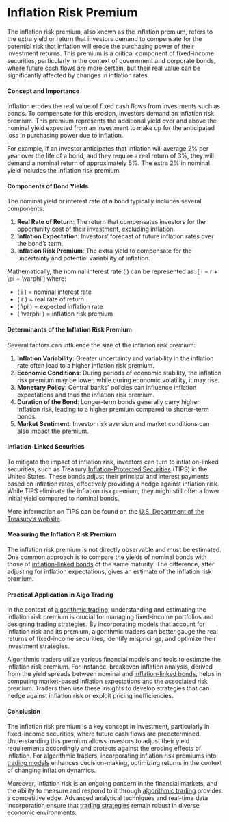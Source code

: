 # Inflation Risk Premium

The inflation risk premium, also known as the inflation premium, refers to the extra yield or return that investors demand to compensate for the potential risk that inflation will erode the purchasing power of their investment returns. This premium is a critical component of fixed-income securities, particularly in the context of government and corporate bonds, where future cash flows are more certain, but their real value can be significantly affected by changes in inflation rates.

#### Concept and Importance

Inflation erodes the real value of fixed cash flows from investments such as bonds. To compensate for this erosion, investors demand an inflation risk premium. This premium represents the additional yield over and above the nominal yield expected from an investment to make up for the anticipated loss in purchasing power due to inflation.

For example, if an investor anticipates that inflation will average 2% per year over the life of a bond, and they require a real return of 3%, they will demand a nominal return of approximately 5%. The extra 2% in nominal yield includes the inflation risk premium.

#### Components of Bond Yields

The nominal yield or interest rate of a bond typically includes several components:

1. **Real Rate of Return**: The return that compensates investors for the opportunity cost of their investment, excluding inflation.
2. **Inflation Expectation**: Investors’ forecast of future inflation rates over the bond’s term.
3. **Inflation Risk Premium**: The extra yield to compensate for the uncertainty and potential variability of inflation.

Mathematically, the nominal interest rate (i) can be represented as:
\[ i = r + \pi + \varphi \]
where:
- \( i \) = nominal interest rate
- \( r \) = real rate of return
- \( \pi \) = expected inflation rate
- \( \varphi \) = inflation risk premium

#### Determinants of the Inflation Risk Premium

Several factors can influence the size of the inflation risk premium:

1. **Inflation Variability**: Greater uncertainty and variability in the inflation rate often lead to a higher inflation risk premium.
2. **Economic Conditions**: During periods of economic stability, the inflation risk premium may be lower, while during economic volatility, it may rise.
3. **Monetary Policy**: Central banks’ policies can influence inflation expectations and thus the inflation risk premium.
4. **Duration of the Bond**: Longer-term bonds generally carry higher inflation risk, leading to a higher premium compared to shorter-term bonds.
5. **Market Sentiment**: Investor risk aversion and market conditions can also impact the premium.

#### Inflation-Linked Securities

To mitigate the impact of inflation risk, investors can turn to inflation-linked securities, such as Treasury [Inflation-Protected Securities](../i/inflation-protected_securities.md) (TIPS) in the United States. These bonds adjust their principal and interest payments based on inflation rates, effectively providing a hedge against inflation risk. While TIPS eliminate the inflation risk premium, they might still offer a lower initial yield compared to nominal bonds.

More information on TIPS can be found on the [U.S. Department of the Treasury’s website](https://www.treasurydirect.gov/).

#### Measuring the Inflation Risk Premium

The inflation risk premium is not directly observable and must be estimated. One common approach is to compare the yields of nominal bonds with those of [inflation-linked bonds](../i/inflation-linked_bonds.md) of the same maturity. The difference, after adjusting for inflation expectations, gives an estimate of the inflation risk premium.

#### Practical Application in Algo Trading

In the context of [algorithmic trading](../a/algorithmic_trading.md), understanding and estimating the inflation risk premium is crucial for managing fixed-income portfolios and designing [trading strategies](../t/trading_strategies.md). By incorporating models that account for inflation risk and its premium, algorithmic traders can better gauge the real returns of fixed-income securities, identify mispricings, and optimize their investment strategies.

Algorithmic traders utilize various financial models and tools to estimate the inflation risk premium. For instance, breakeven inflation analysis, derived from the yield spreads between nominal and [inflation-linked bonds](../i/inflation-linked_bonds.md), helps in computing market-based inflation expectations and the associated risk premium. Traders then use these insights to develop strategies that can hedge against inflation risk or exploit pricing inefficiencies.

#### Conclusion

The inflation risk premium is a key concept in investment, particularly in fixed-income securities, where future cash flows are predetermined. Understanding this premium allows investors to adjust their yield requirements accordingly and protects against the eroding effects of inflation. For algorithmic traders, incorporating inflation risk premiums into [trading models](../t/trading_models.md) enhances decision-making, optimizing returns in the context of changing inflation dynamics.

Moreover, inflation risk is an ongoing concern in the financial markets, and the ability to measure and respond to it through [algorithmic trading](../a/algorithmic_trading.md) provides a competitive edge. Advanced analytical techniques and real-time data incorporation ensure that [trading strategies](../t/trading_strategies.md) remain robust in diverse economic environments.
